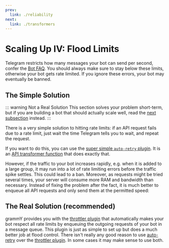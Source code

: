 ```yaml
---
prev:
  link: ./reliability
next:
  link: ./transformers
---
```


# Scaling Up IV: Flood Limits

Telegram restricts how many messages your bot can send per second, confer the [Bot FAQ](https://core.telegram.org/bots/faq#my-bot-is-hitting-limits-how-do-i-avoid-this).
You should always make sure to stay below these limits, otherwise your bot gets rate limited.
If you ignore these errors, your bot may eventually be banned.

## The Simple Solution

::: warning Not a Real Solution
This section solves your problem short-term, but if you are building a bot that should actually scale well, read the [next subsection](#the-real-solution-recommended) instead.
:::

There is a very simple solution to hitting rate limits: if an API request fails due to a rate limit, just wait the time Telegram tells you to wait, and repeat the request.

If you want to do this, you can use the [super simple `auto-retry` plugin](../plugins/auto-retry).
It is an [API transformer function](./transformers) that does exactly that.

However, if the traffic to your bot increases rapidly, e.g. when it is added to a large group, it may run into a lot of rate limiting errors before the traffic spike settles.
This could lead to a ban.
Moreover, as requests might be tried several times, your server will consume more RAM and bandwidth than necessary.
Instead of fixing the problem after the fact, it is much better to enqueue all API requests and only send them at the permitted speed:

## The Real Solution (recommended)

grammY provides you with the [throttler plugin](../plugins/transformer-throttler) that automatically makes your bot respect all rate limits by enqueuing the outgoing requests of your bot in a message queue.
This plugin is just as simple to set up but does a much better job at flood control.
There isn't really any good reason to use [auto-retry](../plugins/auto-retry) over the [throttler plugin](../plugins/transformer-throttler).
In some cases it may make sense to use both.
